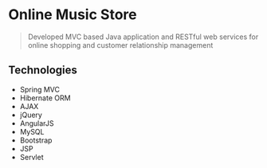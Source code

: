# Online Music Store

> Developed MVC based Java application and RESTful web services for online shopping and customer relationship management

## Technologies

- Spring MVC
- Hibernate ORM
- AJAX
- jQuery
- AngularJS
- MySQL
- Bootstrap
- JSP
- Servlet
